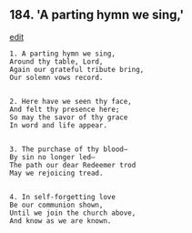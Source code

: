 
## 184.  'A parting hymn we sing,'
[edit](https://docs.google.com/document/d/1PDilylHcG_W0wiGJvtoH4%2DNLRZ26NWxr/edit?mode=html)



    1. A parting hymn we sing,
    Around thy table, Lord,
    Again our grateful tribute bring,
    Our solemn vows record.


    2. Here have we seen thy face,
    And felt thy presence here;
    So may the savor of thy grace
    In word and life appear.


    3. The purchase of thy blood—
    By sin no longer led—
    The path our dear Redeemer trod
    May we rejoicing tread.


    4. In self-forgetting love
    Be our communion shown,
    Until we join the church above,
    And know as we are known.
